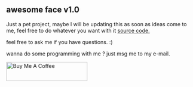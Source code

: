 ## awesome face v1.0

Just a pet project, maybe I will be updating this as soon as ideas come to me, feel free to do whatever you want with it [source code.](https://codepen.io/Loque18/pen/WNrBBgg)

feel free to ask me if you have questions. :)

wanna do some programming with me ? just msg me to my e-mail.





<a href="https://www.buymeacoffee.com/Loque" target="_blank"><img src="https://cdn.buymeacoffee.com/buttons/default-red.png" alt="Buy Me A Coffee" style="height: 51px !important;width: 217px !important;" ></a>
